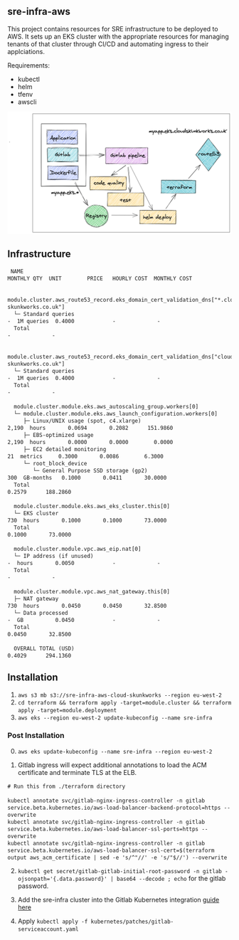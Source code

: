 ## sre-infra-aws

This project contains resources for SRE infrastructure to be deployed to AWS.
It sets up an EKS cluster with the appropriate resources for managing tenants of that cluster through CI/CD and automating ingress to their applciations.


Requirements:
- kubectl
- helm
- tfenv
- awscli


![image](images/gitdomain.png)

## Infrastructure

```
 NAME                                                                                          MONTHLY QTY  UNIT        PRICE   HOURLY COST  MONTHLY COST

  module.cluster.aws_route53_record.eks_domain_cert_validation_dns["*.cloud-skunkworks.co.uk"]
  └─ Standard queries                                                                                     -  1M queries  0.4000            -             -
  Total                                                                                                                                    -             -

  module.cluster.aws_route53_record.eks_domain_cert_validation_dns["cloud-skunkworks.co.uk"]
  └─ Standard queries                                                                                     -  1M queries  0.4000            -             -
  Total                                                                                                                                    -             -

  module.cluster.module.eks.aws_autoscaling_group.workers[0]
  └─ module.cluster.module.eks.aws_launch_configuration.workers[0]
     ├─ Linux/UNIX usage (spot, c4.xlarge)                                                            2,190  hours       0.0694       0.2082      151.9860
     ├─ EBS-optimized usage                                                                           2,190  hours       0.0000       0.0000        0.0000
     ├─ EC2 detailed monitoring                                                                          21  metrics     0.3000       0.0086        6.3000
     └─ root_block_device
        └─ General Purpose SSD storage (gp2)                                                            300  GB-months   0.1000       0.0411       30.0000
  Total                                                                                                                               0.2579      188.2860

  module.cluster.module.eks.aws_eks_cluster.this[0]
  └─ EKS cluster                                                                                        730  hours       0.1000       0.1000       73.0000
  Total                                                                                                                               0.1000       73.0000

  module.cluster.module.vpc.aws_eip.nat[0]
  └─ IP address (if unused)                                                                               -  hours       0.0050            -             -
  Total                                                                                                                                    -             -

  module.cluster.module.vpc.aws_nat_gateway.this[0]
  ├─ NAT gateway                                                                                        730  hours       0.0450       0.0450       32.8500
  └─ Data processed                                                                                       -  GB          0.0450            -             -
  Total                                                                                                                               0.0450       32.8500

  OVERALL TOTAL (USD)                                                                                                                 0.4029      294.1360
```

## Installation

1. `aws s3 mb s3://sre-infra-aws-cloud-skunkworks --region eu-west-2`
2. `cd terraform && terraform apply -target=module.cluster && terraform apply -target=module.deployment`
3. `aws eks --region eu-west-2 update-kubeconfig --name sre-infra`


### Post Installation


0. `aws eks update-kubeconfig --name sre-infra --region eu-west-2`

1. Gitlab ingress will expect additional annotations to load the ACM certificate and terminate TLS at the ELB.

```
# Run this from ./terraform directory

kubectl annotate svc/gitlab-nginx-ingress-controller -n gitlab service.beta.kubernetes.io/aws-load-balancer-backend-protocol=https --overwrite
kubectl annotate svc/gitlab-nginx-ingress-controller -n gitlab service.beta.kubernetes.io/aws-load-balancer-ssl-ports=https --overwrite
kubectl annotate svc/gitlab-nginx-ingress-controller -n gitlab service.beta.kubernetes.io/aws-load-balancer-ssl-cert=$(terraform output aws_acm_certificate | sed -e 's/^"//' -e 's/"$//') --overwrite
```

2. `kubectl get secret/gitlab-gitlab-initial-root-password -n gitlab -ojsonpath='{.data.password}' | base64 --decode ; echo` for the gitlab password.

3. Add the sre-infra cluster into the Gitlab Kubernetes integration [guide here](https://gitlab.cloud-skunkworks.co.uk/help/user/project/clusters/add_remove_clusters.md#add-existing-cluster)

4. Apply `kubectl apply -f kubernetes/patches/gitlab-serviceaccount.yaml`
